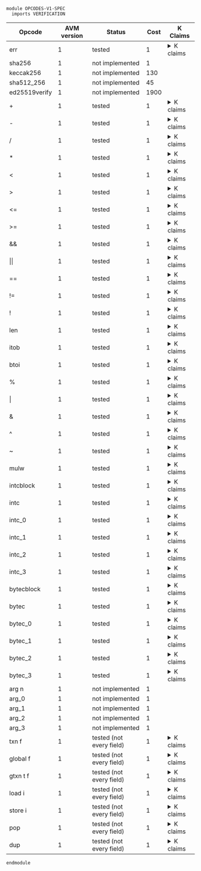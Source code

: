 ```k
module OPCODES-V1-SPEC
  imports VERIFICATION
```

<table>

<thead>
<tr><th> Opcode </th><th> AVM version </th><th> Status </th><th> Cost </th><th> K Claims </th></tr>
</thead>

<tbody>

<!----------------------------------------------------------------------------->

<tr><td> err </td><td> 1 </td><td> tested </td><td> 1 </td>
<td><details>
<summary>K claims</summary>

```k
  claim <k> err => panic(ERR_OPCODE) ...</k>
```

</details>
</td></tr>

<!----------------------------------------------------------------------------->

<tr><td> sha256        </td><td> 1 </td><td> not implemented </td><td> 1   </td>
<td></td>

<!----------------------------------------------------------------------------->

<tr><td> keccak256     </td><td> 1 </td><td> not implemented </td><td> 130  </td>
<td></td>

<!----------------------------------------------------------------------------->

<tr><td> sha512_256    </td><td> 1 </td><td> not implemented </td><td> 45   </td>
<td></td>

<!----------------------------------------------------------------------------->

<tr><td> ed25519verify </td><td> 1 </td><td> not implemented </td><td> 1900 </td>
<td></td>

<!----------------------------------------------------------------------------->

<tr><td> + </td><td> 1 </td><td> tested </td><td> 1 </td>
<td><details>
<summary>K claims</summary>

```k
  claim <k> + => . ...</k>
        <stack> 5 : 3 : XS => 8 : XS </stack>
        <stacksize> S => S -Int 1 </stacksize>

  claim <k> + => panic(INT_OVERFLOW) ...</k>
        <stack> MAX_UINT64 : 3 : _ </stack>
```
</details>
</td></tr>

<!----------------------------------------------------------------------------->

<tr><td> - </td><td> 1 </td><td> tested </td><td> 1 </td>
<td><details>
<summary>K claims</summary>

```k
  claim <k> - => . ...</k>
        <stack> 6 : 10 : XS => 4 : XS </stack>
        <stacksize> S => S -Int 1 </stacksize>

  claim <k> - => panic(INT_UNDERFLOW) ...</k>
        <stack> 10 : 6 : _ </stack>
```
</details>
</td></tr>

<!----------------------------------------------------------------------------->

<tr><td> / </td><td> 1 </td><td> tested </td><td> 1 </td>
<td><details>
<summary>K claims</summary>

```k
  claim <k> / => . ...</k>
        <stack> 5 : 30 : XS => 6 : XS </stack>
        <stacksize> S => S -Int 1 </stacksize>

  claim <k> / => panic(DIV_BY_ZERO) ...</k>
        <stack> 0 : 30 : _</stack>
```
</details>
</td></tr>

<!----------------------------------------------------------------------------->

<tr><td> * </td><td> 1 </td><td> tested </td><td> 1 </td>
<td><details>
<summary>K claims</summary>

```k
  claim <k> * => . ...</k>
        <stack> 6 : 7 : XS => 42 : XS </stack>
        <stacksize> S => S -Int 1 </stacksize>

  claim <k> * => panic(INT_OVERFLOW) ...</k>
        <stack> MAX_UINT64 : 2 : _ </stack>
```
</details>
</td></tr>

<!----------------------------------------------------------------------------->

<tr><td> < </td><td> 1 </td><td> tested </td><td> 1 </td>
<td><details>
<summary>K claims</summary>

```k
  claim <k> < => . ...</k>
        <stack> 5 : 3 : XS => 1 : XS </stack>
        <stacksize> S => S -Int 1 </stacksize>

  claim <k> < => . ...</k>
        <stack> 3 : 5 : XS => 0 : XS </stack>
        <stacksize> S => S -Int 1 </stacksize>

  claim <k> < => . ...</k>
        <stack> 5 : 5 : XS => 0 : XS </stack>
        <stacksize> S => S -Int 1 </stacksize>
```
</details>
</td></tr>

<!----------------------------------------------------------------------------->

<tr><td> > </td><td> 1 </td><td> tested </td><td> 1 </td>
<td><details>
<summary>K claims</summary>

```k
  claim <k> > => . ...</k>
        <stack> 5 : 3 : XS => 0 : XS </stack>
        <stacksize> S => S -Int 1 </stacksize>

  claim <k> > => . ...</k>
        <stack> 3 : 5 : XS => 1 : XS </stack>
        <stacksize> S => S -Int 1 </stacksize>

  claim <k> > => . ...</k>
        <stack> 5 : 5 : XS => 0 : XS </stack>
        <stacksize> S => S -Int 1 </stacksize>
```
</details>
</td></tr>

<!----------------------------------------------------------------------------->

<tr><td> <= </td><td> 1 </td><td> tested </td><td> 1 </td>
<td><details>
<summary>K claims</summary>

```k
  claim <k> <= => . ...</k>
        <stack> 5 : 3 : XS => 1 : XS </stack>
        <stacksize> S => S -Int 1 </stacksize>

  claim <k> <= => . ...</k>
        <stack> 3 : 5 : XS => 0 : XS </stack>
        <stacksize> S => S -Int 1 </stacksize>

  claim <k> <= => . ...</k>
        <stack> 5 : 5 : XS => 1 : XS </stack>
        <stacksize> S => S -Int 1 </stacksize>
```
</details>
</td></tr>

<!----------------------------------------------------------------------------->

<tr><td> >= </td><td> 1 </td><td> tested </td><td> 1 </td>
<td><details>
<summary>K claims</summary>

```k
  claim <k> >= => . ...</k>
        <stack> 5 : 3 : XS => 0 : XS </stack>
        <stacksize> S => S -Int 1 </stacksize>

  claim <k> >= => . ...</k>
        <stack> 3 : 5 : XS => 1 : XS </stack>
        <stacksize> S => S -Int 1 </stacksize>

  claim <k> >= => . ...</k>
        <stack> 5 : 5 : XS => 1 : XS </stack>
        <stacksize> S => S -Int 1 </stacksize>
```
</details>
</td></tr>

<!----------------------------------------------------------------------------->

<tr><td> && </td><td> 1 </td><td> tested </td><td> 1 </td>
<td><details>
<summary>K claims</summary>

```k
  claim <k> && => . ...</k>
        <stack> 3 : 1 : XS => 1 : XS </stack>
        <stacksize> S => S -Int 1 </stacksize>

  claim <k> && => . ...</k>
        <stack> 0 : 1 : XS => 0 : XS </stack>
        <stacksize> S => S -Int 1 </stacksize>

  claim <k> && => . ...</k>
        <stack> 5 : 0 : XS => 0 : XS </stack>
        <stacksize> S => S -Int 1 </stacksize>

  claim <k> && => . ...</k>
        <stack> 0 : 0 : XS => 0 : XS </stack>
        <stacksize> S => S -Int 1 </stacksize>
```
</details>
</td></tr>


<!----------------------------------------------------------------------------->

<tr><td> || </td><td> 1 </td><td> tested </td><td> 1 </td>
<td><details>
<summary>K claims</summary>

```k
  claim <k> || => . ...</k>
        <stack> 3 : 1 : XS => 1 : XS </stack>
        <stacksize> S => S -Int 1 </stacksize>

  claim <k> || => . ...</k>
        <stack> 0 : 1 : XS => 1 : XS </stack>
        <stacksize> S => S -Int 1 </stacksize>

  claim <k> || => . ...</k>
        <stack> 5 : 0 : XS => 1 : XS </stack>
        <stacksize> S => S -Int 1 </stacksize>

  claim <k> || => . ...</k>
        <stack> 0 : 0 : XS => 0 : XS </stack>
        <stacksize> S => S -Int 1 </stacksize>
```
</details>
</td></tr>

<!----------------------------------------------------------------------------->

<tr><td> == </td><td> 1 </td><td> tested </td><td> 1 </td>
<td><details>
<summary>K claims</summary>

```k
  claim <k> == => . ...</k>
        <stack> 2 : 2 : XS => 1 : XS </stack>
        <stacksize> S => S -Int 1 </stacksize>

  claim <k> == => . ...</k>
        <stack> 4 : 2 : XS => 0 : XS </stack>
        <stacksize> S => S -Int 1 </stacksize>

  claim <k> == => . ...</k>
        <stack> b"123" : b"123" : XS => 1 : XS </stack>
        <stacksize> S => S -Int 1 </stacksize>

  claim <k> == => . ...</k>
        <stack> b"123" : b"321" : XS => 0 : XS </stack>
        <stacksize> S => S -Int 1 </stacksize>
```
</details>
</td></tr>

<!----------------------------------------------------------------------------->

<tr><td> != </td><td> 1 </td><td> tested </td><td> 1 </td>
<td><details>
<summary>K claims</summary>

```k
  claim <k> != => . ...</k>
        <stack> 2 : 2 : XS => 0 : XS </stack>
        <stacksize> S => S -Int 1 </stacksize>

  claim <k> != => . ...</k>
        <stack> 4 : 2 : XS => 1 : XS </stack>
        <stacksize> S => S -Int 1 </stacksize>

  claim <k> != => . ...</k>
        <stack> b"123" : b"123" : XS => 0 : XS </stack>
        <stacksize> S => S -Int 1 </stacksize>

  claim <k> != => . ...</k>
        <stack> b"123" : b"321" : XS => 1 : XS </stack>
        <stacksize> S => S -Int 1 </stacksize>
```
</details>
</td></tr>

<!----------------------------------------------------------------------------->

<tr><td> ! </td><td> 1 </td><td> tested </td><td> 1 </td>
<td><details>
<summary>K claims</summary>

```k
  claim <k> ! => . ...</k>
        <stack> 1 : XS => 0 : XS </stack>
        <stacksize> _ </stacksize>

  claim <k> ! => . ...</k>
        <stack> 5 : XS => 0 : XS </stack>
        <stacksize> _ </stacksize>

  claim <k> ! => . ...</k>
        <stack> 0 : XS => 1 : XS </stack>
        <stacksize> _ </stacksize>
```
</details>
</td></tr>

<!----------------------------------------------------------------------------->

<tr><td> len </td><td> 1 </td><td> tested </td><td> 1 </td>
<td><details>
<summary>K claims</summary>

```k
  claim <k> len => . ...</k>
        <stack> b"123456" : XS => 6 : XS </stack>
        <stacksize> _ </stacksize>

  claim <k> len => . ...</k>
        <stack> b"" : XS => 0 : XS </stack>
        <stacksize> _ </stacksize>
```
</details>
</td></tr>

<!----------------------------------------------------------------------------->

<tr><td> itob </td><td> 1 </td><td> tested </td><td> 1 </td>
<td><details>
<summary>K claims</summary>

```k
  claim <k> itob => . ...</k>
        <stack> 6382179 : XS => b"abc" : XS </stack>
        <stacksize> _ </stacksize>
```
</details>
</td></tr>

<!----------------------------------------------------------------------------->

<tr><td> btoi </td><td> 1 </td><td> tested </td><td> 1 </td>
<td><details>
<summary>K claims</summary>

```k
  claim <k> btoi => . ...</k>
        <stack> b"abc" : XS => 6382179 : XS </stack>
        <stacksize> _ </stacksize>
```
</details>
</td></tr>

<!----------------------------------------------------------------------------->

<tr><td> % </td><td> 1 </td><td> tested </td><td> 1 </td>
<td><details>
<summary>K claims</summary>

```k
  claim <k> % => . ...</k>
        <stack> 3 : 5 : XS => 2 : XS </stack>
        <stacksize> S => S -Int 1 </stacksize>

  claim <k> % => panic(DIV_BY_ZERO) ...</k>
        <stack> 0 : 5 : _ </stack>
```
</details>
</td></tr>

<!----------------------------------------------------------------------------->

<tr><td> | </td><td> 1 </td><td> tested </td><td> 1 </td>
<td><details>
<summary>K claims</summary>

```k
  claim <k> | => . ...</k>
        <stack> 123 : 321 : XS => 379 : XS </stack>
        <stacksize> S => S -Int 1 </stacksize>
```
</details>
</td></tr>

<!----------------------------------------------------------------------------->

<tr><td> & </td><td> 1 </td><td> tested </td><td> 1 </td>
<td><details>
<summary>K claims</summary>

```k
  claim <k> & => . ...</k>
        <stack> 123 : 321 : XS => 65 : XS </stack>
        <stacksize> S => S -Int 1 </stacksize>
```
</details>
</td></tr>

<!----------------------------------------------------------------------------->

<tr><td> ^ </td><td> 1 </td><td> tested </td><td> 1 </td>
<td><details>
<summary>K claims</summary>

```k
  claim <k> ^ => . ...</k>
        <stack> 123 : 321 : XS => 314 : XS </stack>
        <stacksize> S => S -Int 1 </stacksize>
```
</details>
</td></tr>

<!----------------------------------------------------------------------------->

<tr><td> ~ </td><td> 1 </td><td> tested </td><td> 1 </td>
<td><details>
<summary>K claims</summary>

```k
// ~ 	1 	heavy_check_mark 	1
//  claim <k> ~ => . </k>
//        <stack> 123 : XS => 18446744073709551492 : XS </stack>
//        <stacksize> _ </stacksize>
  claim <k> ~ => panic(ILL_TYPED_STACK) </k>
        <stack> b"123" : _ </stack>
```
</details>
</td></tr>

<!----------------------------------------------------------------------------->

<tr><td> mulw </td><td> 1 </td><td> tested </td><td> 1 </td>
<td><details>
<summary>K claims</summary>

```k
  claim <k> mulw => . </k>
        <stack> 123456789012345 : 123456789012345 : XS => 15098910126093764401 : 826247639 : XS </stack>
        <stacksize> _ </stacksize>
```
</details>
</td></tr>

<!----------------------------------------------------------------------------->

<tr><td> intcblock </td><td> 1 </td><td> tested </td><td> 1 </td>
<td><details>
<summary>K claims</summary>

```k
  claim <k> intcblock 3 4 5 6 => . </k>
        <intcblock> _ =>
                   (0 |-> 4
                    1 |-> 5
                    2 |-> 6)
        </intcblock>
```
</details>
</td></tr>

<!----------------------------------------------------------------------------->

<tr><td> intc </td><td> 1 </td><td> tested </td><td> 1 </td>
<td><details>
<summary>K claims</summary>

```k
  claim <k> intc 1 => . </k>
        <stack> XS => 5 : XS </stack>
        <stacksize> S => S +Int 1 </stacksize>
        <intcblock> 0 |-> 4
                    1 |-> 5
                    2 |-> 6
        </intcblock>
    requires S <Int 1000
```
</details>
</td></tr>

<!----------------------------------------------------------------------------->

<tr><td> intc_0 </td><td> 1 </td><td> tested </td><td> 1 </td>
<td><details>
<summary>K claims</summary>

```k
  claim <k> intc_0 => . </k>
        <stack> XS => 4 : XS </stack>
        <stacksize> S => S +Int 1 </stacksize>
        <intcblock> 0 |-> 4
                    1 |-> 5
                    2 |-> 6
                    3 |-> 7
        </intcblock>
    requires S <Int 1000
```
</details>
</td></tr>

<!----------------------------------------------------------------------------->

<tr><td> intc_1 </td><td> 1 </td><td> tested </td><td> 1 </td>
<td><details>
<summary>K claims</summary>

```k
  claim <k> intc_1 => . </k>
        <stack> XS => 5 : XS </stack>
        <stacksize> S => S +Int 1 </stacksize>
        <intcblock> 0 |-> 4
                    1 |-> 5
                    2 |-> 6
                    3 |-> 7
        </intcblock>
    requires S <Int 1000
```
</details>
</td></tr>

<!----------------------------------------------------------------------------->

<tr><td> intc_2 </td><td> 1 </td><td> tested </td><td> 1 </td>
<td><details>
<summary>K claims</summary>

```k
  claim <k> intc_2 => . </k>
        <stack> XS => 6 : XS </stack>
        <stacksize> S => S +Int 1 </stacksize>
        <intcblock> 0 |-> 4
                    1 |-> 5
                    2 |-> 6
                    3 |-> 7
        </intcblock>
    requires S <Int 1000
```
</details>
</td></tr>

<!----------------------------------------------------------------------------->

<tr><td> intc_3 </td><td> 1 </td><td> tested </td><td> 1 </td>
<td><details>
<summary>K claims</summary>

```k
  claim <k> intc_3 => . </k>
        <stack> XS => 7 : XS </stack>
        <stacksize> S => S +Int 1 </stacksize>
        <intcblock> 0 |-> 4
                    1 |-> 5
                    2 |-> 6
                    3 |-> 7
        </intcblock>
    requires S <Int 1000
```
</details>
</td></tr>

<!----------------------------------------------------------------------------->

<tr><td> bytecblock </td><td> 1 </td><td> tested </td><td> 1 </td>
<td><details>
<summary>K claims</summary>

```k
  claim <k> bytecblock 3 (1, "1") (1, "2") (1,"3") => . </k>
        <bytecblock> _ =>
                   (0 |-> "1"
                    1 |-> "2"
                    2 |-> "3")
        </bytecblock>
```
</details>
</td></tr>

<!----------------------------------------------------------------------------->

<tr><td> bytec </td><td> 1 </td><td> tested </td><td> 1 </td>
<td><details>
<summary>K claims</summary>

```k
  claim <k> bytec 1 => . </k>
        <stack> XS => "2" : XS </stack>
        <stacksize> S => S +Int 1 </stacksize>
        <bytecblock> 0 |-> "1"
                    1 |-> "2"
                    2 |-> "3"
        </bytecblock>
    requires S <Int 1000
```
</details>
</td></tr>

<!----------------------------------------------------------------------------->

<tr><td> bytec_0 </td><td> 1 </td><td> tested </td><td> 1 </td>
<td><details>
<summary>K claims</summary>

```k
  claim <k> bytec_0 => . </k>
        <stack> XS => "1" : XS </stack>
        <stacksize> S => S +Int 1 </stacksize>
        <bytecblock> 0 |-> "1"
                    1 |-> "2"
                    2 |-> "3"
                    3 |-> "4"
        </bytecblock>
    requires S <Int 1000
```
</details>
</td></tr>

<!----------------------------------------------------------------------------->

<tr><td> bytec_1 </td><td> 1 </td><td> tested </td><td> 1 </td>
<td><details>
<summary>K claims</summary>

```k
  claim <k> bytec_1 => . </k>
        <stack> XS => "2" : XS </stack>
        <stacksize> S => S +Int 1 </stacksize>
        <bytecblock> 0 |-> "1"
                    1 |-> "2"
                    2 |-> "3"
                    3 |-> "4"
        </bytecblock>
    requires S <Int 1000
```
</details>
</td></tr>

<!----------------------------------------------------------------------------->

<tr><td> bytec_2 </td><td> 1 </td><td> tested </td><td> 1 </td>
<td><details>
<summary>K claims</summary>

```k
  claim <k> bytec_2 => . </k>
        <stack> XS => "3" : XS </stack>
        <stacksize> S => S +Int 1 </stacksize>
        <bytecblock> 0 |-> "1"
                    1 |-> "2"
                    2 |-> "3"
                    3 |-> "4"
        </bytecblock>
    requires S <Int 1000
```
</details>
</td></tr>

<!----------------------------------------------------------------------------->

<tr><td> bytec_3 </td><td> 1 </td><td> tested </td><td> 1 </td>
<td><details>
<summary>K claims</summary>

```k
  claim <k> bytec_3 => . </k>
        <stack> XS => "4" : XS </stack>
        <stacksize> S => S +Int 1 </stacksize>
        <bytecblock> 0 |-> "1"
                    1 |-> "2"
                    2 |-> "3"
                    3 |-> "4"
        </bytecblock>
    requires S <Int 1000
```
</details>
</td></tr>

<!----------------------------------------------------------------------------->

<tr><td> arg n </td><td> 1 </td><td> not implemented </td><td> 1 </td>
<td></td></tr>

<!----------------------------------------------------------------------------->

<tr><td> arg_0 </td><td> 1 </td><td> not implemented </td><td> 1 </td>
<td></td></tr>

<!----------------------------------------------------------------------------->

<tr><td> arg_1 </td><td> 1 </td><td> not implemented </td><td> 1 </td>
<td></td></tr>

<!----------------------------------------------------------------------------->

<tr><td> arg_2 </td><td> 1 </td><td> not implemented </td><td> 1 </td>
<td></td></tr>

<!----------------------------------------------------------------------------->

<tr><td> arg_3 </td><td> 1 </td><td> not implemented </td><td> 1 </td>
<td></td></tr>

<!----------------------------------------------------------------------------->

<tr><td> txn f </td><td> 1 </td><td> tested (not every field) </td><td> 1 </td>
<td><details>
<summary>K claims</summary>

```k
  claim <k> txn Sender => . </k>
        <stack> XS => normalize(SENDER) : XS </stack>
        <stacksize> S => S +Int 1 </stacksize>
        <currentTx> TX_ID </currentTx>
        <transactions>
          <transaction>
            <txID> TX_ID </txID>
            <groupID> GROUP_ID:String </groupID>
            <groupIdx> GROUP_INDEX:Int </groupIdx>
            <sender> SENDER:Bytes </sender>
            <typeEnum> TYPE </typeEnum>
            ...
          </transaction>
          ...
        </transactions>
        <txnIndexMap>
          <txnIndexMapGroup>
            <txnIndexMapGroupKey> GROUP_ID:String </txnIndexMapGroupKey>
            <txnIndexMapGroupValues> .Map [GROUP_INDEX:Int <- TX_ID:String] </txnIndexMapGroupValues>
          </txnIndexMapGroup>
          ...
        </txnIndexMap>
    requires S <Int MAX_STACK_DEPTH
      andBool #isValidForTxnType(Sender, TYPE)
```
</details>
</td></tr>

<!----------------------------------------------------------------------------->

<tr><td> global f </td><td> 1 </td><td> tested (not every field) </td><td> 1 </td>
<td><details>
<summary>K claims</summary>

```k
  claim <k> global MinBalance => . </k>
        <stack> XS => 100000 : XS </stack>
        <stacksize> S => S +Int 1 </stacksize>
    requires S <Int 1000
```
</details>
</td></tr>

<!----------------------------------------------------------------------------->

<tr><td> gtxn t f </td><td> 1 </td><td> tested (not every field) </td><td> 1 </td>
<td><details>
<summary>K claims</summary>

```k
   claim <k> gtxn GROUP_INDEX Sender => . </k>
         <stack> XS => normalize(SENDER) : XS </stack>
         <stacksize> S => S +Int 1 </stacksize>
         <currentTx> CURRENT_TX_ID </currentTx>
         <transactions>
           <transaction>
             <txID> CURRENT_TX_ID </txID>
             <groupID> GROUP_ID:String </groupID>
             <groupIdx> CURRENT_GROUP_INDEX:Int </groupIdx>
             ...
           </transaction>
           <transaction>
             <txID> TARGET_TX_ID </txID>
             <groupID> GROUP_ID:String </groupID>
             <groupIdx> GROUP_INDEX:Int </groupIdx>
             <sender> SENDER:Bytes </sender>
             <typeEnum> TYPE </typeEnum>
             ...
           </transaction>
           ...
         </transactions>
         <txnIndexMap>
           <txnIndexMapGroup>
             <txnIndexMapGroupKey> GROUP_ID:String </txnIndexMapGroupKey>
             <txnIndexMapGroupValues> .Map 
                                      [GROUP_INDEX:Int <- TARGET_TX_ID:String]
                                      [CURRENT_GROUP_INDEX <- CURRENT_TX_ID:String]
             </txnIndexMapGroupValues>
           </txnIndexMapGroup>
           ...
         </txnIndexMap>
     requires S <Int MAX_STACK_DEPTH
      andBool #isValidForTxnType(Sender, TYPE)
      andBool GROUP_INDEX =/=K CURRENT_GROUP_INDEX
      andBool CURRENT_TX_ID =/=K TARGET_TX_ID
```
</details>
</td></tr>

<!----------------------------------------------------------------------------->

<tr><td> load i </td><td> 1 </td><td> tested (not every field) </td><td> 1 </td>
<td><details>
<summary>K claims</summary>

```k
  claim <k> load 1 => . </k>
        <stack> XS => VALUE : XS </stack>
        <stacksize> S => S +Int 1 </stacksize>
        <scratch> (2 |-> _) (1 |-> VALUE) (4 |-> _) </scratch>
    requires S <Int 1000

  claim <k> load 3 => . </k>
        <stack> XS => 0 : XS </stack>
        <stacksize> S => S +Int 1 </stacksize>
        <scratch> (2 |-> _) (1 |-> _) (4 |-> _) (.Map => (3 |-> 0)) </scratch>
    requires S <Int 1000
```
</details>
</td></tr>

<!----------------------------------------------------------------------------->

<tr><td> store i </td><td> 1 </td><td> tested (not every field) </td><td> 1 </td>
<td><details>
<summary>K claims</summary>

```k
  claim <k> store 1 => . </k>
        <stack> VALUE : XS => XS </stack>
        <stacksize> S => S -Int 1 </stacksize>
        <scratch> (2 |-> _) (1 |-> (_ => VALUE)) (4 |-> _) </scratch>
```
</details>
</td></tr>

<!----------------------------------------------------------------------------->

<tr><td> pop </td><td> 1 </td><td> tested (not every field) </td><td> 1 </td>
<td><details>
<summary>K claims</summary>

```k
  claim <k> pop => . </k>
        <stack> _ : XS => XS </stack>
        <stacksize> S => S -Int 1 </stacksize>
```
</details>
</td></tr>

<!----------------------------------------------------------------------------->

<tr><td> dup </td><td> 1 </td><td> tested (not every field) </td><td> 1 </td>
<td><details>
<summary>K claims</summary>

```k
  claim <k> dup => . </k>
        <stack> VAL : XS => VAL : VAL : XS </stack>
        <stacksize> S => S +Int 1 </stacksize>
    requires S <Int 1000
```
</details>
</td></tr>

</tbody>
</table>


```k
endmodule
```
